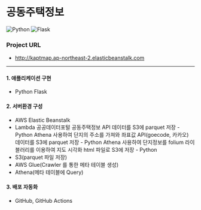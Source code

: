 # 공동주택정보
![Python](https://img.shields.io/badge/python-3776AB?style=for-the-badge&logo=Python&logoColor=white)
![Flask](https://img.shields.io/badge/Flask-000000?style=for-the-badge&logo=Flask&logoColor=white)
### Project URL
- http://kaptmap.ap-northeast-2.elasticbeanstalk.com
---
#### 1. 애플리케이션 구현
- Python Flask

#### 2. 서버환경 구성
- AWS Elastic Beanstalk
- Lambda
공공데이터포털 공동주택정보 API 데이터를 S3에 parquet 저장 - Python
Athena 사용하여 단지의 주소를 가져와 좌표값 API(goecode, 카카오) 데이터를 S3에 parquet 저장 - Python
Athena 사용하여 단지정보를 folium 라이블러리를 이용하여 지도 시각화 html 파일로 S3에 저장 - Python
- S3(parquet 파일 저장)
- AWS Glue(Crawler 를 통한 메타 테이블 생성)
- Athena(메타 테이블에 Query)

#### 3. 배포 자동화
- GitHub, GitHub Actions

